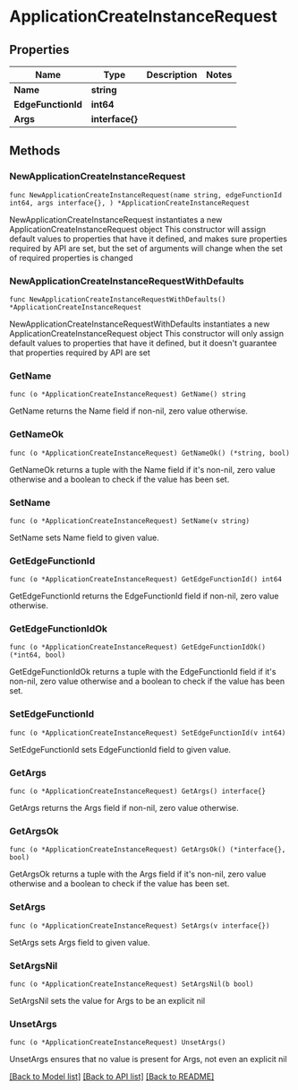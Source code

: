 # ApplicationCreateInstanceRequest

## Properties

Name | Type | Description | Notes
------------ | ------------- | ------------- | -------------
**Name** | **string** |  | 
**EdgeFunctionId** | **int64** |  | 
**Args** | **interface{}** |  | 

## Methods

### NewApplicationCreateInstanceRequest

`func NewApplicationCreateInstanceRequest(name string, edgeFunctionId int64, args interface{}, ) *ApplicationCreateInstanceRequest`

NewApplicationCreateInstanceRequest instantiates a new ApplicationCreateInstanceRequest object
This constructor will assign default values to properties that have it defined,
and makes sure properties required by API are set, but the set of arguments
will change when the set of required properties is changed

### NewApplicationCreateInstanceRequestWithDefaults

`func NewApplicationCreateInstanceRequestWithDefaults() *ApplicationCreateInstanceRequest`

NewApplicationCreateInstanceRequestWithDefaults instantiates a new ApplicationCreateInstanceRequest object
This constructor will only assign default values to properties that have it defined,
but it doesn't guarantee that properties required by API are set

### GetName

`func (o *ApplicationCreateInstanceRequest) GetName() string`

GetName returns the Name field if non-nil, zero value otherwise.

### GetNameOk

`func (o *ApplicationCreateInstanceRequest) GetNameOk() (*string, bool)`

GetNameOk returns a tuple with the Name field if it's non-nil, zero value otherwise
and a boolean to check if the value has been set.

### SetName

`func (o *ApplicationCreateInstanceRequest) SetName(v string)`

SetName sets Name field to given value.


### GetEdgeFunctionId

`func (o *ApplicationCreateInstanceRequest) GetEdgeFunctionId() int64`

GetEdgeFunctionId returns the EdgeFunctionId field if non-nil, zero value otherwise.

### GetEdgeFunctionIdOk

`func (o *ApplicationCreateInstanceRequest) GetEdgeFunctionIdOk() (*int64, bool)`

GetEdgeFunctionIdOk returns a tuple with the EdgeFunctionId field if it's non-nil, zero value otherwise
and a boolean to check if the value has been set.

### SetEdgeFunctionId

`func (o *ApplicationCreateInstanceRequest) SetEdgeFunctionId(v int64)`

SetEdgeFunctionId sets EdgeFunctionId field to given value.


### GetArgs

`func (o *ApplicationCreateInstanceRequest) GetArgs() interface{}`

GetArgs returns the Args field if non-nil, zero value otherwise.

### GetArgsOk

`func (o *ApplicationCreateInstanceRequest) GetArgsOk() (*interface{}, bool)`

GetArgsOk returns a tuple with the Args field if it's non-nil, zero value otherwise
and a boolean to check if the value has been set.

### SetArgs

`func (o *ApplicationCreateInstanceRequest) SetArgs(v interface{})`

SetArgs sets Args field to given value.


### SetArgsNil

`func (o *ApplicationCreateInstanceRequest) SetArgsNil(b bool)`

 SetArgsNil sets the value for Args to be an explicit nil

### UnsetArgs
`func (o *ApplicationCreateInstanceRequest) UnsetArgs()`

UnsetArgs ensures that no value is present for Args, not even an explicit nil

[[Back to Model list]](../README.md#documentation-for-models) [[Back to API list]](../README.md#documentation-for-api-endpoints) [[Back to README]](../README.md)


